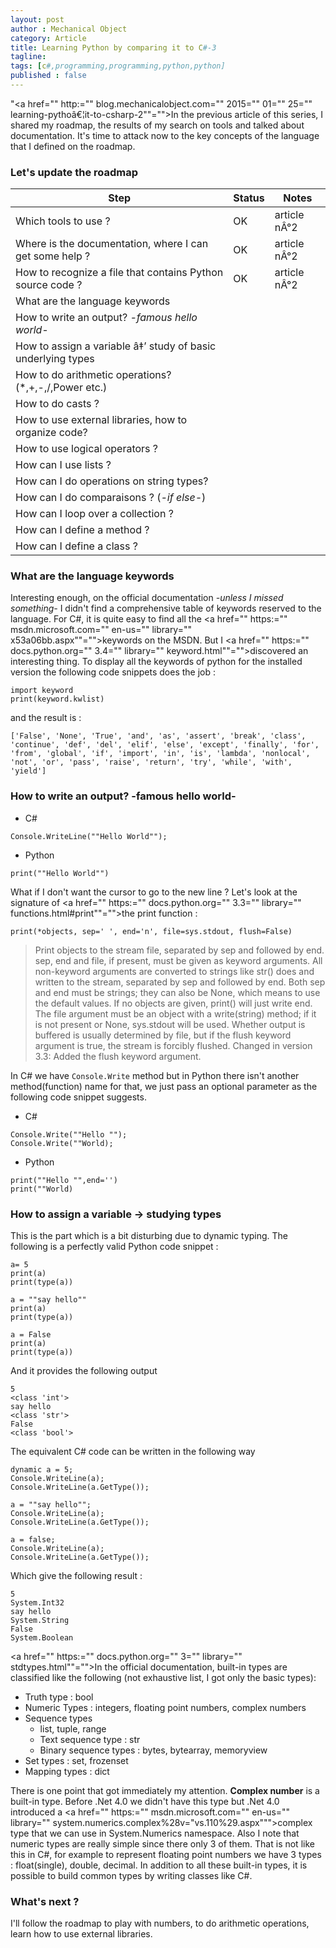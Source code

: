 ```yaml
---
layout: post
author : Mechanical Object
category: Article
title: Learning Python by comparing it to C#-3
tagline: 
tags: [c#,programming,programming,python,python]
published : false
---
```

"<a href="" http:="" blog.mechanicalobject.com="" 2015="" 01="" 25="" learning-pythoâ€¦it-to-csharp-2""="">In the previous article</a> of this series, I shared my roadmap, the results of my search on tools and talked about documentation. It's time to attack now to the key concepts of the language that I defined on the roadmap.

### Let's update the roadmap

| Step | Status | Notes |
| --- | --- | --- |
| Which tools to use ? | OK | article nÂ°2 |
| Where is the documentation, where I can get some help ? | OK | article nÂ°2 |
| How to recognize a file that contains Python source code ? | OK | article nÂ°2 |
| What are the language keywords |
| How to write an output? _-famous hello world-_ |
| How to assign a variable â‡’ study of basic underlying types |
| How to do arithmetic operations? (*,+,-,/,Power etc.) |
| How to do casts ? |
| How to use external libraries, how to organize code? |
| How to use logical operators ? |
| How can I use lists ? |
| How can I do operations on string types? |
| How can I do comparaisons ? (_-if else-_) |
| How can I loop over a collection ? |
| How can I define a method ? |
| How can I define a class ? |

### What are the language keywords

Interesting enough, on the official documentation _-unless I missed something-_ I didn't find a comprehensive table of keywords reserved to the language. For C#, it is quite easy to find all the <a href="" https:="" msdn.microsoft.com="" en-us="" library="" x53a06bb.aspx""="">keywords on the MSDN</a>. But I <a href="" https:="" docs.python.org="" 3.4="" library="" keyword.html""="">discovered an interesting thing</a>. To display all the keywords of python for the installed version the following code snippets does the job :

```
import keyword
print(keyword.kwlist)

```

and the result is :

```
['False', 'None', 'True', 'and', 'as', 'assert', 'break', 'class', 'continue', 'def', 'del', 'elif', 'else', 'except', 'finally', 'for', 'from', 'global', 'if', 'import', 'in', 'is', 'lambda', 'nonlocal', 'not', 'or', 'pass', 'raise', 'return', 'try', 'while', 'with', 'yield']

```

### How to write an output? -famous hello world-

*   C#

```
Console.WriteLine(""Hello World"");

```

*   Python

```
print(""Hello World"")

```

What if I don't want the cursor to go to the new line ? Let's look at the signature of <a href="" https:="" docs.python.org="" 3.3="" library="" functions.html#print""="">the print function</a> :

```
print(*objects, sep=' ', end='n', file=sys.stdout, flush=False)

```
> Print objects to the stream file, separated by sep and followed by end. sep, end and file, if present, must be given as keyword arguments. All non-keyword arguments are converted to strings like str() does and written to the stream, separated by sep and followed by end. Both sep and end must be strings; they can also be None, which means to use the default values. If no objects are given, print() will just write end. The file argument must be an object with a write(string) method; if it is not present or None, sys.stdout will be used. Whether output is buffered is usually determined by file, but if the flush keyword argument is true, the stream is forcibly flushed. Changed in version 3.3: Added the flush keyword argument.

In C# we have `Console.Write` method but in Python there isn't another method(function) name for that, we just pass an optional parameter as the following code snippet suggests.

*   C#

```
Console.Write(""Hello "");
Console.Write(""World);

```

*   Python

```
print(""Hello "",end='')
print(""World) 

```

### How to assign a variable -> studying types

This is the part which is a bit disturbing due to dynamic typing. The following is a perfectly valid Python code snippet :

```
a= 5
print(a)
print(type(a))

a = ""say hello""
print(a)
print(type(a))

a = False
print(a)
print(type(a))

```

And it provides the following output

```
5
<class 'int'>
say hello
<class 'str'>
False
<class 'bool'>

```

The equivalent C# code can be written in the following way

```
dynamic a = 5;
Console.WriteLine(a);
Console.WriteLine(a.GetType());

a = ""say hello"";
Console.WriteLine(a);
Console.WriteLine(a.GetType());

a = false;
Console.WriteLine(a);
Console.WriteLine(a.GetType());

```

Which give the following result :

```
5
System.Int32
say hello
System.String
False
System.Boolean

```

<a href="" https:="" docs.python.org="" 3="" library="" stdtypes.html""="">In the official documentation</a>, built-in types are classified like the following (not exhaustive list, I got only the basic types):

*   Truth type : bool
*   Numeric Types : integers, floating point numbers, complex numbers
*   Sequence types
    *   list, tuple, range
    *   Text sequence type : str
    *   Binary sequence types : bytes, bytearray, memoryview
*   Set types : set, frozenset
*   Mapping types : dict

There is one point that got immediately my attention. **Complex number** is a built-in type. Before .Net 4.0 we didn't have this type but .Net 4.0 introduced a <a href="" https:="" msdn.microsoft.com="" en-us="" library="" system.numerics.complex%28v="vs.110%29.aspx&quot;&quot;">complex type that we can use in System.Numerics namespace</a>. Also I note that numeric types are really simple since there only 3 of them. That is not like this in C#, for example to represent floating point numbers we have 3 types : float(single), double, decimal. In addition to all these built-in types, it is possible to build common types by writing classes like C#.

### What's next ?

I'll follow the roadmap to play with numbers, to do arithmetic operations, learn how to use external libraries.